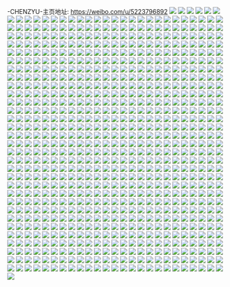-CHENZYU-主页地址: https://weibo.com/u/5223796892 
![](https://wx4.sinaimg.cn/mw2000/005HwwcAly1h9kkm2qus1j32c0353u10.jpg) 
![](https://wx4.sinaimg.cn/mw2000/005HwwcAly1h9kklwrkg5j324o2u8b2a.jpg) 
![](https://wx4.sinaimg.cn/mw2000/005HwwcAly1h9kklsh3w0j31ng27ab29.jpg) 
![](https://wx4.sinaimg.cn/mw2000/005HwwcAly1h8zq159m71j30ku194n41.jpg) 
![](https://wx4.sinaimg.cn/mw2000/005HwwcAly1h6x32dt0cnj31o01o0qkr.jpg) 
![](https://wx4.sinaimg.cn/mw2000/005HwwcAly1h6x32fzxfjj31cf20mx6p.jpg) 
![](https://wx4.sinaimg.cn/mw2000/005HwwcAly1h6x337sgkxj31o0280x6p.jpg) 
![](https://wx4.sinaimg.cn/mw2000/005HwwcAly1h4ilmx59aqj32c0340kjm.jpg) 
![](https://wx4.sinaimg.cn/mw2000/005HwwcAly1h3jgak04rvj327s18wu0x.jpg) 
![](https://wx4.sinaimg.cn/mw2000/005HwwcAly1h3jgalpkgyj33401r0u0y.jpg) 
![](https://wx4.sinaimg.cn/mw2000/005HwwcAly1h3jgamzmgmj32zm1okb29.jpg) 
![](https://wx4.sinaimg.cn/mw2000/005HwwcAly1h3jgaq3vvtj32c01b9npd.jpg) 
![](https://wx4.sinaimg.cn/mw2000/005HwwcAly1h3jgao29rhj32c01b91kx.jpg) 
![](https://wx4.sinaimg.cn/mw2000/005HwwcAly1h3jgaor785j31jl0va7sy.jpg) 
![](https://wx4.sinaimg.cn/mw2000/005HwwcAly1h2yveogdctj33402c0u0z.jpg) 
![](https://wx4.sinaimg.cn/mw2000/005HwwcAly1h2yvev2s7pj334022o4qs.jpg) 
![](https://wx4.sinaimg.cn/mw2000/005HwwcAly1h2yvexd5q7j33402c0e83.jpg) 
![](https://wx4.sinaimg.cn/mw2000/005HwwcAly1h2yvelg1trj31hd280qv5.jpg) 
![](https://wx4.sinaimg.cn/mw2000/005HwwcAly1h2pov83idxj31y12le7wi.jpg) 
![](https://wx4.sinaimg.cn/mw2000/005HwwcAly1h2pow0utwoj31of28k7wi.jpg) 
![](https://wx4.sinaimg.cn/mw2000/005HwwcAly1h2pouxeh7qj321v2rqu0x.jpg) 
![](https://wx4.sinaimg.cn/mw2000/005HwwcAly1h2pov0rzv9j31k22c34qp.jpg) 
![](https://wx4.sinaimg.cn/mw2000/005HwwcAly1h2poy8aquaj32c0340u0z.jpg) 
![](https://wx4.sinaimg.cn/mw2000/005HwwcAly1h2povkgfzyj31up2s2e83.jpg) 
![](https://wx4.sinaimg.cn/mw2000/005HwwcAly1h2povp80rvj31q61q6b29.jpg) 
![](https://wx4.sinaimg.cn/mw2000/005HwwcAly1h2povszxs2j31s11s14qp.jpg) 
![](https://wx4.sinaimg.cn/mw2000/005HwwcAly1h2pp04xx9nj32c02c0u0x.jpg) 
![](https://wx4.sinaimg.cn/mw2000/005HwwcAly1h0nq5m5isgj32c01b9b29.jpg) 
![](https://wx4.sinaimg.cn/mw2000/005HwwcAly1h0nq68yklej31u72ntqv5.jpg) 
![](https://wx4.sinaimg.cn/mw2000/005HwwcAly1h0nq64s42qj33402c0kjm.jpg) 
![](https://wx4.sinaimg.cn/mw2000/005HwwcAly1h0nq6281rvj33402c0u0y.jpg) 
![](https://wx4.sinaimg.cn/mw2000/005HwwcAly1h0nq5tzhktj32c03401kz.jpg) 
![](https://wx4.sinaimg.cn/mw2000/005HwwcAly1h0nq5zi7cmj32c0340b2a.jpg) 
![](https://wx4.sinaimg.cn/mw2000/005HwwcAly1h0nq5ors69j32c01b9b29.jpg) 
![](https://wx4.sinaimg.cn/mw2000/005HwwcAly1h0nq67bkzcj33402c04qq.jpg) 
![](https://wx4.sinaimg.cn/mw2000/005HwwcAly1h0nq5pqaqgj325c25cas1.jpg) 
![](https://wx4.sinaimg.cn/mw2000/005HwwcAly1h0nq5wvghnj33402c0kjm.jpg) 
![](https://wx4.sinaimg.cn/mw2000/005HwwcAly1h0nq6bid9ej33402c04qr.jpg) 
![](https://wx4.sinaimg.cn/mw2000/005HwwcAly1h0egb6retgj33402c0kjp.jpg) 
![](https://wx4.sinaimg.cn/mw2000/005HwwcAly1h0egb0pb6pj32c0340qv7.jpg) 
![](https://wx4.sinaimg.cn/mw2000/005HwwcAly1h0egb40c7lj33402c0kjn.jpg) 
![](https://wx4.sinaimg.cn/mw2000/005HwwcAly1gyzmqwec90j30u014017l.jpg) 
![](https://wx4.sinaimg.cn/mw2000/005HwwcAly1gwyp3trcfrj334022oe83.jpg) 
![](https://wx4.sinaimg.cn/mw2000/005HwwcAly1gwyp3vjxzmj33401r0u0y.jpg) 
![](https://wx4.sinaimg.cn/mw2000/005HwwcAly1gwmtrrqku5j3296309e82.jpg) 
![](https://wx4.sinaimg.cn/mw2000/005HwwcAly1gv6s7c0x23j62c034pkjm02.jpg) 
![](https://wx4.sinaimg.cn/mw2000/005HwwcAly1gv6sdhkz4aj628k2xtqv602.jpg) 
![](https://wx4.sinaimg.cn/mw2000/005HwwcAly1gv6s96izmkj62c0340x5t02.jpg) 
![](https://wx4.sinaimg.cn/mw2000/005HwwcAly1gv6sddyevxj626g2wlu0y02.jpg) 
![](https://wx4.sinaimg.cn/mw2000/005HwwcAly1gv6sd00p4vj62c02c0kjn02.jpg) 
![](https://wx4.sinaimg.cn/mw2000/005HwwcAly1gv6sdcu2bsj61sc2ds4qq02.jpg) 
![](https://wx4.sinaimg.cn/mw2000/005HwwcAly1gv6scrru49j63402c0b2a02.jpg) 
![](https://wx4.sinaimg.cn/mw2000/005HwwcAly1gv6s77vkhtj629k1id4qp02.jpg) 
![](https://wx4.sinaimg.cn/mw2000/005HwwcAly1gv6sdfaicij63402c0npf02.jpg) 
![](https://wx4.sinaimg.cn/mw2000/005HwwcAly1gv6sctzwc8j63402c0e8202.jpg) 
![](https://wx4.sinaimg.cn/mw2000/005HwwcAly1gv6sd1to58j63402c0kjm02.jpg) 
![](https://wx4.sinaimg.cn/mw2000/005HwwcAly1gv6s98xi5qj62c0340e8302.jpg) 
![](https://wx4.sinaimg.cn/mw2000/005HwwcAly1gv6sdgimejj62722xg4qr02.jpg) 
![](https://wx4.sinaimg.cn/mw2000/005HwwcAly1gv6scpppzfj63402c0hdv02.jpg) 
![](https://wx4.sinaimg.cn/mw2000/005HwwcAly1gv6scwsjvvj628t2bfe8102.jpg) 
![](https://wx4.sinaimg.cn/mw2000/005HwwcAly1gv6scv85dlj62c02kxb2a02.jpg) 
![](https://wx4.sinaimg.cn/mw2000/005HwwcAly1gv6s7a81szj62172xib2b02.jpg) 
![](https://wx4.sinaimg.cn/mw2000/005HwwcAly1gv6sdizw2ij62c0340b2b02.jpg) 
![](https://wx4.sinaimg.cn/mw2000/005HwwcAly1gudu63niopj622w2rv1ky02.jpg) 
![](https://wx4.sinaimg.cn/mw2000/005HwwcAly1gudu61mz3xj62c0340npe02.jpg) 
![](https://wx4.sinaimg.cn/mw2000/005HwwcAly1gudu655cszj62c0340e8102.jpg) 
![](https://wx4.sinaimg.cn/mw2000/005HwwcAly1gt16bisea0j32c0340x6p.jpg) 
![](https://wx4.sinaimg.cn/mw2000/005HwwcAly1gt16glwdbnj32c0340kjo.jpg) 
![](https://wx4.sinaimg.cn/mw2000/005HwwcAly1gt16bl9tulj32c03407wi.jpg) 
![](https://wx4.sinaimg.cn/mw2000/005HwwcAly1gt16behav6j31oj1x11kx.jpg) 
![](https://wx4.sinaimg.cn/mw2000/005HwwcAly1gt16cqa4pmj33402c0hdu.jpg) 
![](https://wx4.sinaimg.cn/mw2000/005HwwcAly1gt16bccg4fj33402c0qv6.jpg) 
![](https://wx4.sinaimg.cn/mw2000/005HwwcAly1gskdj1s5wcj32c0340u0z.jpg) 
![](https://wx4.sinaimg.cn/mw2000/005HwwcAly1gskdjppatwj32c0340qv7.jpg) 
![](https://wx4.sinaimg.cn/mw2000/005HwwcAly1gskdkkmp8mj32c0340qv5.jpg) 
![](https://wx4.sinaimg.cn/mw2000/005HwwcAly1gsg8ql5qh2j3235235e82.jpg) 
![](https://wx4.sinaimg.cn/mw2000/005HwwcAly1gsg8qmebnmj33402c0e81.jpg) 
![](https://wx4.sinaimg.cn/mw2000/005HwwcAly1gsg8qhr1z9j33402c0hdu.jpg) 
![](https://wx4.sinaimg.cn/mw2000/005HwwcAly1gscbm658puj324f24fhdu.jpg) 
![](https://wx4.sinaimg.cn/mw2000/005HwwcAly1gscbmhqs40j33402c0e81.jpg) 
![](https://wx4.sinaimg.cn/mw2000/005HwwcAly1gscbn47fgjj32c0340x6p.jpg) 
![](https://wx4.sinaimg.cn/mw2000/005HwwcAly1gscbm7oxt7j3282282qv6.jpg) 
![](https://wx4.sinaimg.cn/mw2000/005HwwcAly1gscbmz0xf3j33402c0npe.jpg) 
![](https://wx4.sinaimg.cn/mw2000/005HwwcAly1gscbmnqqq0j320s2tqnpd.jpg) 
![](https://wx4.sinaimg.cn/mw2000/005HwwcAly1gscbn0ntgrj32c02c0njm.jpg) 
![](https://wx4.sinaimg.cn/mw2000/005HwwcAly1gscbmffdxfj33402c0b29.jpg) 
![](https://wx4.sinaimg.cn/mw2000/005HwwcAly1gscbm3b769j33402c0qv5.jpg) 
![](https://wx4.sinaimg.cn/mw2000/005HwwcAly1gscbm8nsd3j32c02c0qcv.jpg) 
![](https://wx4.sinaimg.cn/mw2000/005HwwcAly1gscbmb8a5pj32c02c0avh.jpg) 
![](https://wx4.sinaimg.cn/mw2000/005HwwcAly1gscbmcznibj33402c0hdt.jpg) 
![](https://wx4.sinaimg.cn/mw2000/005HwwcAly1gscbml5rh5j33402c0qv5.jpg) 
![](https://wx4.sinaimg.cn/mw2000/005HwwcAly1gscbmue0ygj33402c0x6p.jpg) 
![](https://wx4.sinaimg.cn/mw2000/005HwwcAly1gscbm9wgzdj32c02c0gwk.jpg) 
![](https://wx4.sinaimg.cn/mw2000/005HwwcAly1gscbmos4uhj33402c0npd.jpg) 
![](https://wx4.sinaimg.cn/mw2000/005HwwcAly1gscbmr5kcrj33402c04qp.jpg) 
![](https://wx4.sinaimg.cn/mw2000/005HwwcAly1gr0vwlmc66j30sx0k1k70.jpg) 
![](https://wx4.sinaimg.cn/mw2000/005HwwcAly1gqkhic8uctj324030dx6q.jpg) 
![](https://wx4.sinaimg.cn/mw2000/005HwwcAly1gqkhianttyj32402utnpd.jpg) 
![](https://wx4.sinaimg.cn/mw2000/005HwwcAly1gqcjrz48z1j30n00x10y9.jpg) 
![](https://wx4.sinaimg.cn/mw2000/005HwwcAly1gqcjryhx9pj30n00qygqq.jpg) 
![](https://wx4.sinaimg.cn/mw2000/005HwwcAly1gqbcl5ivctj33402c0b29.jpg) 
![](https://wx4.sinaimg.cn/mw2000/005HwwcAly1gqbckys8cbj33402c0qv5.jpg) 
![](https://wx4.sinaimg.cn/mw2000/005HwwcAly1gqbcl9fhhuj33402c0kjl.jpg) 
![](https://wx4.sinaimg.cn/mw2000/005HwwcAly1gqbck2y1hzj32u01wzu0y.jpg) 
![](https://wx4.sinaimg.cn/mw2000/005HwwcAly1gqbcka1lwrj32c0340hdu.jpg) 
![](https://wx4.sinaimg.cn/mw2000/005HwwcAly1gqbcl2hy5fj31i22047wh.jpg) 
![](https://wx4.sinaimg.cn/mw2000/005HwwcAly1gqbclyyjhzj32c02c0x6s.jpg) 
![](https://wx4.sinaimg.cn/mw2000/005HwwcAly1gqbcm9bcrgj33402c07wh.jpg) 
![](https://wx4.sinaimg.cn/mw2000/005HwwcAly1gqbcku9eu9j31xm2wfnpf.jpg) 
![](https://wx4.sinaimg.cn/mw2000/005HwwcAly1gqbcmpvuwsj33402c0qv5.jpg) 
![](https://wx4.sinaimg.cn/mw2000/005HwwcAly1gqbcmuq7lqj32c02c0hdt.jpg) 
![](https://wx4.sinaimg.cn/mw2000/005HwwcAly1gqbcmys2j3j33402c04qp.jpg) 
![](https://wx4.sinaimg.cn/mw2000/005HwwcAly1gqbcos3wbej30u00kne2g.jpg) 
![](https://wx4.sinaimg.cn/mw2000/005HwwcAly1gqbcp16jngj313u0tux6p.jpg) 
![](https://wx4.sinaimg.cn/mw2000/005HwwcAly1gqbcoux01xj30tu0tub29.jpg) 
![](https://wx4.sinaimg.cn/mw2000/005HwwcAly1gqbcowzxzsj30tu0tub29.jpg) 
![](https://wx4.sinaimg.cn/mw2000/005HwwcAly1gqbcopthtuj313u0tu7wi.jpg) 
![](https://wx4.sinaimg.cn/mw2000/005HwwcAly1gqbcoyskzlj30tu0tu7wh.jpg) 
![](https://wx4.sinaimg.cn/mw2000/005HwwcAly1gojt1w9lxjj32ak3237wi.jpg) 
![](https://wx4.sinaimg.cn/mw2000/005HwwcAly1gojt1nn8g5j318x146dv9.jpg) 
![](https://wx4.sinaimg.cn/mw2000/005HwwcAly1gojt1rafxkj31sc2dskjl.jpg) 
![](https://wx4.sinaimg.cn/mw2000/005HwwcAly1gojt1lb59sj33402c0e83.jpg) 
![](https://wx4.sinaimg.cn/mw2000/005HwwcAly1gojt274tfdj32c02c0npd.jpg) 
![](https://wx4.sinaimg.cn/mw2000/005HwwcAly1gojt21j7hmj33402c0kjm.jpg) 
![](https://wx4.sinaimg.cn/mw2000/005HwwcAly1gnbtuw9cfdj329v2mhhdu.jpg) 
![](https://wx4.sinaimg.cn/mw2000/005HwwcAly1gnbtuy5tq8j329g29hqv5.jpg) 
![](https://wx4.sinaimg.cn/mw2000/005HwwcAly1gmx0vsiduvj31o01o0b2a.jpg) 
![](https://wx4.sinaimg.cn/mw2000/005HwwcAly1gmf0pbqbenj30n02noar8.jpg) 
![](https://wx4.sinaimg.cn/mw2000/005HwwcAly1gmj3orixq0j30n01rsgsi.jpg) 
![](https://wx4.sinaimg.cn/mw2000/005HwwcAly1gmlcjnmkflj30k7340aqb.jpg) 
![](https://wx4.sinaimg.cn/mw2000/005HwwcAly1gmot8clklkj30n01rsn6d.jpg) 
![](https://wx4.sinaimg.cn/mw2000/005HwwcAly1gmmfumwk7ej30cr340h10.jpg) 
![](https://wx4.sinaimg.cn/mw2000/005HwwcAly1gmedukn66xj30n02uah0c.jpg) 
![](https://wx4.sinaimg.cn/mw2000/005HwwcAly1gmot8dws3xj30n044unlm.jpg) 
![](https://wx4.sinaimg.cn/mw2000/005HwwcAly1gmot8d64boj30n022fgwa.jpg) 
![](https://wx4.sinaimg.cn/mw2000/005HwwcAly1gmot8e9m6lj30n01rs7d9.jpg) 
![](https://wx4.sinaimg.cn/mw2000/005HwwcAly1gmr99fsm5kj30n01h5agn.jpg) 
![](https://wx4.sinaimg.cn/mw2000/005HwwcAly1gm8mymiso4j30n01dsx6q.jpg) 
![](https://wx4.sinaimg.cn/mw2000/005HwwcAly1gm8mumxpu9j31o0280npe.jpg) 
![](https://wx4.sinaimg.cn/mw2000/005HwwcAly1gm87wo8hmoj33402c07wh.jpg) 
![](https://wx4.sinaimg.cn/mw2000/005HwwcAly1gm87wlqladj33402c04qq.jpg) 
![](https://wx4.sinaimg.cn/mw2000/005HwwcAly1gm87wq8sa1j33402c0qv5.jpg) 
![](https://wx4.sinaimg.cn/mw2000/005HwwcAly1gm87ws7rgrj325p25oqv5.jpg) 
![](https://wx4.sinaimg.cn/mw2000/005HwwcAly1gm87wt8198j31l62487wh.jpg) 
![](https://wx4.sinaimg.cn/mw2000/005HwwcAly1gm87wzvuyxj33402c0b29.jpg) 
![](https://wx4.sinaimg.cn/mw2000/005HwwcAly1gm87wugr43j33402c0npd.jpg) 
![](https://wx4.sinaimg.cn/mw2000/005HwwcAly1gm87wwtlkbj33402c0npd.jpg) 
![](https://wx4.sinaimg.cn/mw2000/005HwwcAly1gm87yz6p07j33402c0kjl.jpg) 
![](https://wx4.sinaimg.cn/mw2000/005HwwcAly1gm881kdkm8j33402c0nov.jpg) 
![](https://wx4.sinaimg.cn/mw2000/005HwwcAly1gm881j1of2j33402c0kf1.jpg) 
![](https://wx4.sinaimg.cn/mw2000/005HwwcAly1gm8844gtmqj32c02c0qsq.jpg) 
![](https://wx4.sinaimg.cn/mw2000/005HwwcAly1gm884bsyfqj30n01ds4qq.jpg) 
![](https://wx4.sinaimg.cn/mw2000/005HwwcAly1gm8867pmqxj30n01dsnpe.jpg) 
![](https://wx4.sinaimg.cn/mw2000/005HwwcAly1gm886po1dvj33402c04qp.jpg) 
![](https://wx4.sinaimg.cn/mw2000/005HwwcAly1gkx81b2ylsj30u00u0gql.jpg) 
![](https://wx4.sinaimg.cn/mw2000/005HwwcAly1gkx80yzqvmj317b0u0qmh.jpg) 
![](https://wx4.sinaimg.cn/mw2000/005HwwcAly1gkx80zf9gcj31400u0n6b.jpg) 
![](https://wx4.sinaimg.cn/mw2000/005HwwcAly1gkx80zut6mj30u00u048b.jpg) 
![](https://wx4.sinaimg.cn/mw2000/005HwwcAly1gkx80xhnkqj31400u0qbx.jpg) 
![](https://wx4.sinaimg.cn/mw2000/005HwwcAly1gkx80xx6igj31400u0q7u.jpg) 
![](https://wx4.sinaimg.cn/mw2000/005HwwcAly1gkx8327gqsj31400u0gv1.jpg) 
![](https://wx4.sinaimg.cn/mw2000/005HwwcAly1gkx833f39gj31400u0doa.jpg) 
![](https://wx4.sinaimg.cn/mw2000/005HwwcAly1gkx81aoaw4j31400u0tju.jpg) 
![](https://wx4.sinaimg.cn/mw2000/005HwwcAly1gkx834pgl8j31400u07lf.jpg) 
![](https://wx4.sinaimg.cn/mw2000/005HwwcAly1gkx83588aoj31400u0qb0.jpg) 
![](https://wx4.sinaimg.cn/mw2000/005HwwcAly1gkowfhp5s0j32xc270b2b.jpg) 
![](https://wx4.sinaimg.cn/mw2000/005HwwcAly1gkowekm2xqj31ou2cl4qs.jpg) 
![](https://wx4.sinaimg.cn/mw2000/005HwwcAly1gkoweiypagj32io1wqqv8.jpg) 
![](https://wx4.sinaimg.cn/mw2000/005HwwcAly1gkowfclg7hj329c30g1kx.jpg) 
![](https://wx4.sinaimg.cn/mw2000/005HwwcAly1gjo6eck5hzj33402c0hdt.jpg) 
![](https://wx4.sinaimg.cn/mw2000/005HwwcAly1gjiclar93qj31tu1tuhdt.jpg) 
![](https://wx4.sinaimg.cn/mw2000/005HwwcAly1gjiclbmv9kj32io1f07wi.jpg) 
![](https://wx4.sinaimg.cn/mw2000/005HwwcAly1gjiclf8tf8j32ac1abqv5.jpg) 
![](https://wx4.sinaimg.cn/mw2000/005HwwcAly1gjicldyqq3j32io1f04qq.jpg) 
![](https://wx4.sinaimg.cn/mw2000/005HwwcAly1gjiclfyhnvj32e61chkjl.jpg) 
![](https://wx4.sinaimg.cn/mw2000/005HwwcAly1gjiclc9l6yj328y19jhdt.jpg) 
![](https://wx4.sinaimg.cn/mw2000/005HwwcAly1gjicld28nij326v18dqv5.jpg) 
![](https://wx4.sinaimg.cn/mw2000/005HwwcAly1gjicl9qcogj31w02iohdv.jpg) 
![](https://wx4.sinaimg.cn/mw2000/005HwwcAly1gjb9evhxh9j31w01w0qv5.jpg) 
![](https://wx4.sinaimg.cn/mw2000/005HwwcAly1gjb9ewzuhrj32c0340npe.jpg) 
![](https://wx4.sinaimg.cn/mw2000/005HwwcAly1gjb9eubcs5j32io1ogb2a.jpg) 
![](https://wx4.sinaimg.cn/mw2000/005HwwcAly1gj8ke9hnhaj31s31s3b29.jpg) 
![](https://wx4.sinaimg.cn/mw2000/005HwwcAly1gj8keaufvnj31w02iokjm.jpg) 
![](https://wx4.sinaimg.cn/mw2000/005HwwcAly1gj8kebu5jtj32c0340qv6.jpg) 
![](https://wx4.sinaimg.cn/mw2000/005HwwcAly1gj8kgdhoquj31dk0rqk3x.jpg) 
![](https://wx4.sinaimg.cn/mw2000/005HwwcAly1giqmst0bukj32c41r3x6q.jpg) 
![](https://wx4.sinaimg.cn/mw2000/005HwwcAly1giqmwmdwwgj31w028xu0x.jpg) 
![](https://wx4.sinaimg.cn/mw2000/005HwwcAly1gir6w0fe69j33402d47wk.jpg) 
![](https://wx4.sinaimg.cn/mw2000/005HwwcAly1giqmz1gmqhj313u0tukjl.jpg) 
![](https://wx4.sinaimg.cn/mw2000/005HwwcAly1giqmz2i0hwj30mi0u0kc2.jpg) 
![](https://wx4.sinaimg.cn/mw2000/005HwwcAly1giqmwc3qioj32c0340qv5.jpg) 
![](https://wx4.sinaimg.cn/mw2000/005HwwcAly1giqmwd9vnyj33402c0ju5.jpg) 
![](https://wx4.sinaimg.cn/mw2000/005HwwcAly1giqmwfyl9fj33402c0wqo.jpg) 
![](https://wx4.sinaimg.cn/mw2000/005HwwcAly1giqmwefypdj33402c04qp.jpg) 
![](https://wx4.sinaimg.cn/mw2000/005HwwcAly1giqmz24t9tj313u0tue81.jpg) 
![](https://wx4.sinaimg.cn/mw2000/005HwwcAly1giqmz24t9tj313u0tue81.jpg) 
![](https://wx4.sinaimg.cn/mw2000/005HwwcAly1giqmz35szwj30u00sl7wh.jpg) 
![](https://wx4.sinaimg.cn/mw2000/005HwwcAly1giqmwld7xgj31o0280b29.jpg) 
![](https://wx4.sinaimg.cn/mw2000/005HwwcAly1ginlgegti7j31r31r24qp.jpg) 
![](https://wx4.sinaimg.cn/mw2000/005HwwcAly1giqbrrv2d0j31w028xu0x.jpg) 
![](https://wx4.sinaimg.cn/mw2000/005HwwcAly1ginlgciexpj31km1kmaza.jpg) 
![](https://wx4.sinaimg.cn/mw2000/005HwwcAly1giirtht01sj32c03407wh.jpg) 
![](https://wx4.sinaimg.cn/mw2000/005HwwcAly1giirtgzkikj30hs0h20te.jpg) 
![](https://wx4.sinaimg.cn/mw2000/005HwwcAly1giirtj9t9kj33402c04qp.jpg) 
![](https://wx4.sinaimg.cn/mw2000/005HwwcAly1gi2ya1isyjj31400u0n7p.jpg) 
![](https://wx4.sinaimg.cn/mw2000/005HwwcAly1gi2ya2cxxxj31410u0k4a.jpg) 
![](https://wx4.sinaimg.cn/mw2000/005HwwcAly1gi39o7p1dwj30u0140wm1.jpg) 
![](https://wx4.sinaimg.cn/mw2000/005HwwcAly1ghvjihte3aj30n01dskjn.jpg) 
![](https://wx4.sinaimg.cn/mw2000/005HwwcAly1ghvjijnek8j30n01dsqv7.jpg) 
![](https://wx4.sinaimg.cn/mw2000/005HwwcAly1ghvjilh0tuj30n01dskjm.jpg) 
![](https://wx4.sinaimg.cn/mw2000/005HwwcAly1ghvjin8praj30n01dshdv.jpg) 
![](https://wx4.sinaimg.cn/mw2000/005HwwcAly1ghvjipfi13j30n01dse83.jpg) 
![](https://wx4.sinaimg.cn/mw2000/005HwwcAly1ghvjislnbuj30n01dsb2b.jpg) 
![](https://wx4.sinaimg.cn/mw2000/005HwwcAly1ghuambhiygj31400u0wgs.jpg) 
![](https://wx4.sinaimg.cn/mw2000/005HwwcAly1ghuamb8bp3j30ih0citao.jpg) 
![](https://wx4.sinaimg.cn/mw2000/005HwwcAly1ghuamb8bp3j30ih0citao.jpg) 
![](https://wx4.sinaimg.cn/mw2000/005HwwcAly1ghuambsyilj31400u0k04.jpg) 
![](https://wx4.sinaimg.cn/mw2000/005HwwcAly1ghkyfmzn6kj30u00u0k21.jpg) 
![](https://wx4.sinaimg.cn/mw2000/005HwwcAly1ghfayv851lj33402c0x6q.jpg) 
![](https://wx4.sinaimg.cn/mw2000/005HwwcAly1ghaqgbr52vj32bk1jkhdw.jpg) 
![](https://wx4.sinaimg.cn/mw2000/005HwwcAly1ghaqg5iza9j30k10x7427.jpg) 
![](https://wx4.sinaimg.cn/mw2000/005HwwcAly1ghaqg2e0i0j32io1w07wi.jpg) 
![](https://wx4.sinaimg.cn/mw2000/005HwwcAly1ghaqg96j5xj32c02c01l0.jpg) 
![](https://wx4.sinaimg.cn/mw2000/005HwwcAly1ghaqgaqdyrj32cd1kanpd.jpg) 
![](https://wx4.sinaimg.cn/mw2000/005HwwcAly1ghaqg7s5kcj32c02c07wk.jpg) 
![](https://wx4.sinaimg.cn/mw2000/005HwwcAly1ghaqg9ke1kj31370kydjy.jpg) 
![](https://wx4.sinaimg.cn/mw2000/005HwwcAly1ghaqg62xh5j31o01o0npd.jpg) 
![](https://wx4.sinaimg.cn/mw2000/005HwwcAly1ghaqga6upbj32c02c0x6p.jpg) 
![](https://wx4.sinaimg.cn/mw2000/005HwwcAly1ghaqg45xfqj31o0280kjm.jpg) 
![](https://wx4.sinaimg.cn/mw2000/005HwwcAly1ghaqg3964pj31o0280b2a.jpg) 
![](https://wx4.sinaimg.cn/mw2000/005HwwcAly1ghaqg6psxgj31ho1zke5m.jpg) 
![](https://wx4.sinaimg.cn/mw2000/005HwwcAly1gh9b89eux1j32c02c0x6p.jpg) 
![](https://wx4.sinaimg.cn/mw2000/005HwwcAly1gh9b865fqgj31vr2ic4qq.jpg) 
![](https://wx4.sinaimg.cn/mw2000/005HwwcAly1gh3xdl4mw7j30mi0mi1dw.jpg) 
![](https://wx4.sinaimg.cn/mw2000/005HwwcAly1gh3xdkokqaj31o02807wi.jpg) 
![](https://wx4.sinaimg.cn/mw2000/005HwwcAly1ghaojrplmcj31o02807wi.jpg) 
![](https://wx4.sinaimg.cn/mw2000/005HwwcAly1ghaojqwbg1j31o02807wi.jpg) 
![](https://wx4.sinaimg.cn/mw2000/005HwwcAly1gh1y8m2l3bj33402c0hdv.jpg) 
![](https://wx4.sinaimg.cn/mw2000/005HwwcAly1ggb7uaf652j33402c04qp.jpg) 
![](https://wx4.sinaimg.cn/mw2000/005HwwcAly1ggb7u64ec7j32io1w0npd.jpg) 
![](https://wx4.sinaimg.cn/mw2000/005HwwcAly1ghaogdyactj31kg2cox6q.jpg) 
![](https://wx4.sinaimg.cn/mw2000/005HwwcAly1ghaogg4pesj31og2ioqv6.jpg) 
![](https://wx4.sinaimg.cn/mw2000/005HwwcAly1ghaogexzcfj31kw2dbqv6.jpg) 
![](https://wx4.sinaimg.cn/mw2000/005HwwcAly1gei0l2x5evj31nl2hd7wi.jpg) 
![](https://wx4.sinaimg.cn/mw2000/005HwwcAly1ghaogd3nvuj31ji2biu0x.jpg) 
![](https://wx4.sinaimg.cn/mw2000/005HwwcAly1gei0l4bcapj31rt2ioe81.jpg) 
![](https://wx4.sinaimg.cn/mw2000/005HwwcAly1ge132x6lmaj358z2ljhcr.jpg) 
![](https://wx4.sinaimg.cn/mw2000/005HwwcAly1ge132zyemcj32q84fcqv9.jpg) 
![](https://wx4.sinaimg.cn/mw2000/005HwwcAly1ge133fb5rfj30n01dsb2c.jpg) 
![](https://wx4.sinaimg.cn/mw2000/005HwwcAly1ge133jv9wnj33344mox70.jpg) 
![](https://wx4.sinaimg.cn/mw2000/005HwwcAly1ge133chbfwj32pg3tthdy.jpg) 
![](https://wx4.sinaimg.cn/mw2000/005HwwcAly1ge132waaxhj32pg3ttqv8.jpg) 
![](https://wx4.sinaimg.cn/mw2000/005HwwcAly1ge1333hipzj32pg3ttqv9.jpg) 
![](https://wx4.sinaimg.cn/mw2000/005HwwcAly1ge1339lcbmj32pg3ttu11.jpg) 
![](https://wx4.sinaimg.cn/mw2000/005HwwcAly1ge13glu89mj30u00u0aea.jpg) 
![](https://wx4.sinaimg.cn/mw2000/005HwwcAly1ge133ok4j7j33342bcqv9.jpg) 
![](https://wx4.sinaimg.cn/mw2000/005HwwcAly1ge133m26afj322o24yu0y.jpg) 
![](https://wx4.sinaimg.cn/mw2000/005HwwcAly1ge13gv57ajj31lc2fg7wh.jpg) 
![](https://wx4.sinaimg.cn/mw2000/005HwwcAly1ge13gkklrsj32c0340u0y.jpg) 
![](https://wx4.sinaimg.cn/mw2000/005HwwcAly1gb83hqaocqj31o0280kef.jpg) 
![](https://wx4.sinaimg.cn/mw2000/005HwwcAly1gb83hmqe1pj32io1w0npe.jpg) 
![](https://wx4.sinaimg.cn/mw2000/005HwwcAly1gb83hp7j2hj31o0280u0y.jpg) 
![](https://wx4.sinaimg.cn/mw2000/005HwwcAly1gb83gyxghlj32c0340kjn.jpg) 
![](https://wx4.sinaimg.cn/mw2000/005HwwcAly1gb83h0yrmpj32c03401ix.jpg) 
![](https://wx4.sinaimg.cn/mw2000/005HwwcAly1gb83gmznxej33402c0hco.jpg) 
![](https://wx4.sinaimg.cn/mw2000/005HwwcAly1gax1fxm5h7j31rt2etkjl.jpg) 
![](https://wx4.sinaimg.cn/mw2000/005HwwcAly1gax1fwre86j32d31ji7ut.jpg) 
![](https://wx4.sinaimg.cn/mw2000/005HwwcAly1gax1fvbnr8j32ic1vrnpd.jpg) 
![](https://wx4.sinaimg.cn/mw2000/005HwwcAly1g9iuqnccovj31w019chdt.jpg) 
![](https://wx4.sinaimg.cn/mw2000/005HwwcAly1g9iuqtizmjj31dm1dm4qp.jpg) 
![](https://wx4.sinaimg.cn/mw2000/005HwwcAly1g9iuqsbf7hj31w02iohdu.jpg) 
![](https://wx4.sinaimg.cn/mw2000/005HwwcAly1g9iur84bdfj30n01auk9o.jpg) 
![](https://wx4.sinaimg.cn/mw2000/005HwwcAly1g9fa1ai4zsj31w01w0e81.jpg) 
![](https://wx4.sinaimg.cn/mw2000/005HwwcAly1g9fa1d2iwjj32c0340u0y.jpg) 
![](https://wx4.sinaimg.cn/mw2000/005HwwcAly1g9fa0yewx8j32c0340x6q.jpg) 
![](https://wx4.sinaimg.cn/mw2000/005HwwcAly1g9fa1h9q49j31kz1kzx6p.jpg) 
![](https://wx4.sinaimg.cn/mw2000/005HwwcAly1g9fa191f9fj31l81mchdt.jpg) 
![](https://wx4.sinaimg.cn/mw2000/005HwwcAly1g9fa1feus7j31o01o0e82.jpg) 
![](https://wx4.sinaimg.cn/mw2000/005HwwcAly1g9fa11c1ilj32c0340b29.jpg) 
![](https://wx4.sinaimg.cn/mw2000/005HwwcAly1g9fa152ukdj32c0340x6p.jpg) 
![](https://wx4.sinaimg.cn/mw2000/005HwwcAly1g9fa177byqj32c0340qv5.jpg) 
![](https://wx4.sinaimg.cn/mw2000/005HwwcAly1g9bx1dvd90j31o01z4e82.jpg) 
![](https://wx4.sinaimg.cn/mw2000/005HwwcAly1g9bx1wgtghj31w02hde82.jpg) 
![](https://wx4.sinaimg.cn/mw2000/005HwwcAly1g9bx1fic05j31o01o04qq.jpg) 
![](https://wx4.sinaimg.cn/mw2000/005HwwcAly1g9bx1y2nhej32io1w04qq.jpg) 
![](https://wx4.sinaimg.cn/mw2000/005HwwcAly1g9bx1zvx4yj32gq1w0kjm.jpg) 
![](https://wx4.sinaimg.cn/mw2000/005HwwcAly1g9bx3isfsyj33402c07wi.jpg) 
![](https://wx4.sinaimg.cn/mw2000/005HwwcAly1g94r2jnlptj31o01puqv5.jpg) 
![](https://wx4.sinaimg.cn/mw2000/005HwwcAly1g94r2hyxj2j31o00xrb02.jpg) 
![](https://wx4.sinaimg.cn/mw2000/005HwwcAly1g94r2iuqxgj32232231ky.jpg) 
![](https://wx4.sinaimg.cn/mw2000/005HwwcAly1g94r2mw3q0j31w11f0hdt.jpg) 
![](https://wx4.sinaimg.cn/mw2000/005HwwcAly1g92ej0afooj33402c0b29.jpg) 
![](https://wx4.sinaimg.cn/mw2000/005HwwcAly1g92eivn663j33402c04qp.jpg) 
![](https://wx4.sinaimg.cn/mw2000/005HwwcAly1g92eiy2jkpj33402c07wi.jpg) 
![](https://wx4.sinaimg.cn/mw2000/005HwwcAly1g8kmvcbm7kj31o02807wi.jpg) 
![](https://wx4.sinaimg.cn/mw2000/005HwwcAly1g8kmvaqtlbj31o0280e82.jpg) 
![](https://wx4.sinaimg.cn/mw2000/005HwwcAly1g8kmvbizl6j31ap1y2qv5.jpg) 
![](https://wx4.sinaimg.cn/mw2000/005HwwcAly1g8genqb10pj33402c0dzp.jpg) 
![](https://wx4.sinaimg.cn/mw2000/005HwwcAly1g8geopaz0oj33402c04qp.jpg) 
![](https://wx4.sinaimg.cn/mw2000/005HwwcAly1g8geor1kakj33402c0wss.jpg) 
![](https://wx4.sinaimg.cn/mw2000/005HwwcAly1g8gensep65j33402c07wh.jpg) 
![](https://wx4.sinaimg.cn/mw2000/005HwwcAly1g8geonvzj3j31kv2dae81.jpg) 
![](https://wx4.sinaimg.cn/mw2000/005HwwcAly1g8genojstyj33402c0wvb.jpg) 
![](https://wx4.sinaimg.cn/mw2000/005HwwcAly1g8geosz2vxj32c0340qv5.jpg) 
![](https://wx4.sinaimg.cn/mw2000/005HwwcAly1g8geouyxixj31im20tx6p.jpg) 
![](https://wx4.sinaimg.cn/mw2000/005HwwcAly1g8geoxp1gwj33402c0npd.jpg) 
![](https://wx4.sinaimg.cn/mw2000/005HwwcAly1g81n3gnugoj33402c07wh.jpg) 
![](https://wx4.sinaimg.cn/mw2000/005HwwcAly1g81n3ffarfj31ho1zk7wh.jpg) 
![](https://wx4.sinaimg.cn/mw2000/005HwwcAly1g81n3vs1ofj33402c0hdt.jpg) 
![](https://wx4.sinaimg.cn/mw2000/005HwwcAly1g7wy105akaj33402c0qt9.jpg) 
![](https://wx4.sinaimg.cn/mw2000/005HwwcAly1g7wxzar3gaj30qo0qonka.jpg) 
![](https://wx4.sinaimg.cn/mw2000/005HwwcAly1g7wxz5wm8yj30qo0qo1kx.jpg) 
![](https://wx4.sinaimg.cn/mw2000/005HwwcAly1g7wxz27ylsj30qo0qob29.jpg) 
![](https://wx4.sinaimg.cn/mw2000/005HwwcAly1g7wxz44jouj30qo0qo4qp.jpg) 
![](https://wx4.sinaimg.cn/mw2000/005HwwcAly1g7wxz70ivuj30qo0k0kcf.jpg) 
![](https://wx4.sinaimg.cn/mw2000/005HwwcAly1g7l9emk5l0j32io1w07wi.jpg) 
![](https://wx4.sinaimg.cn/mw2000/005HwwcAly1g7davhglhzj32c0340u0x.jpg) 
![](https://wx4.sinaimg.cn/mw2000/005HwwcAly1g7dav7l1tpj31ho1zk7sb.jpg) 
![](https://wx4.sinaimg.cn/mw2000/005HwwcAly1g79wbuvjclj30ku0pntfm.jpg) 
![](https://wx4.sinaimg.cn/mw2000/005HwwcAly1g79wbt02odj327z1hce81.jpg) 
![](https://wx4.sinaimg.cn/mw2000/005HwwcAly1g79wbugcsdj32io1ogqv5.jpg) 
![](https://wx4.sinaimg.cn/mw2000/005HwwcAly1g79wbrpr7hj3137137qcs.jpg) 
![](https://wx4.sinaimg.cn/mw2000/005HwwcAly1g79wbvsj4sj31w02iob29.jpg) 
![](https://wx4.sinaimg.cn/mw2000/005HwwcAly1g79wbxppm7j32c02c0x6p.jpg) 
![](https://wx4.sinaimg.cn/mw2000/005HwwcAly1g71ugczi6cj31uw2io1kx.jpg) 
![](https://wx4.sinaimg.cn/mw2000/005HwwcAly1g71ugbwsfaj31tw2io1kx.jpg) 
![](https://wx4.sinaimg.cn/mw2000/005HwwcAly1g71ugawzxpj31u42io1kx.jpg) 
![](https://wx4.sinaimg.cn/mw2000/005HwwcAly1g71ug9zthjj31t02iohbs.jpg) 
![](https://wx4.sinaimg.cn/mw2000/005HwwcAly1g71ukrg0paj30i60wbgpy.jpg) 
![](https://wx4.sinaimg.cn/mw2000/005HwwcAly1g71ugevpqrj32c02c0npd.jpg) 
![](https://wx4.sinaimg.cn/mw2000/005HwwcAly1g6zj0rey2kj30k00k0dps.jpg) 
![](https://wx4.sinaimg.cn/mw2000/005HwwcAly3g6syl4weq2j30mi0u0tth.jpg) 
![](https://wx4.sinaimg.cn/mw2000/005HwwcAly1g6rc4etvxcj31ho1zk4qp.jpg) 
![](https://wx4.sinaimg.cn/mw2000/005HwwcAly1g6rc4hx0hqj31ho1zk1kx.jpg) 
![](https://wx4.sinaimg.cn/mw2000/005HwwcAly1g6rc4fhl5nj31ho1zknl4.jpg) 
![](https://wx4.sinaimg.cn/mw2000/005HwwcAly1g6rc4g6oroj31ho1zkx1d.jpg) 
![](https://wx4.sinaimg.cn/mw2000/005HwwcAly1g6rc4dzvn8j31ho1zknke.jpg) 
![](https://wx4.sinaimg.cn/mw2000/005HwwcAly1g6rc4h205tj31o0280kjl.jpg) 
![](https://wx4.sinaimg.cn/mw2000/005HwwcAly1g6jt298jjmj33402c0b2a.jpg) 
![](https://wx4.sinaimg.cn/mw2000/005HwwcAly1g6jt42qvhbj33402c0qv5.jpg) 
![](https://wx4.sinaimg.cn/mw2000/005HwwcAly1g6jt2yad5gj32c03404qq.jpg) 
![](https://wx4.sinaimg.cn/mw2000/005HwwcAly1g6jt3oeukrj33402c04qq.jpg) 
![](https://wx4.sinaimg.cn/mw2000/005HwwcAly1g6jt3bkw0rj33402c04qq.jpg) 
![](https://wx4.sinaimg.cn/mw2000/005HwwcAly1g6jt2n32zbj33402c01ky.jpg) 
![](https://wx4.sinaimg.cn/mw2000/005HwwcAly1g6jt4tq70sj33402c01ky.jpg) 
![](https://wx4.sinaimg.cn/mw2000/005HwwcAly1g6jt317494j33402c0e81.jpg) 
![](https://wx4.sinaimg.cn/mw2000/005HwwcAly1g6jt2ft8lkj33402c0u0x.jpg) 
![](https://wx4.sinaimg.cn/mw2000/005HwwcAly1g6hxfpdotrj32io1x1e81.jpg) 
![](https://wx4.sinaimg.cn/mw2000/005HwwcAly1g6hxfqr42ej32dd1cke5g.jpg) 
![](https://wx4.sinaimg.cn/mw2000/005HwwcAly1g6hxfohe4aj31no2cwe81.jpg) 
![](https://wx4.sinaimg.cn/mw2000/005HwwcAly1g6hxfrvt3cj32io1w07wi.jpg) 
![](https://wx4.sinaimg.cn/mw2000/005HwwcAly1g6hxfwuj74j33402c0npd.jpg) 
![](https://wx4.sinaimg.cn/mw2000/005HwwcAly1g6hxuadvvlj33402c01ky.jpg) 
![](https://wx4.sinaimg.cn/mw2000/005HwwcAly1g6f57tqrhuj33402c04qp.jpg) 
![](https://wx4.sinaimg.cn/mw2000/005HwwcAly1g6f54jcrsxj30ku0bogma.jpg) 
![](https://wx4.sinaimg.cn/mw2000/005HwwcAly1g6f521eq51j31ho1zkqo0.jpg) 
![](https://wx4.sinaimg.cn/mw2000/005HwwcAly1g6eqsmtx5sj31hc0u0ndd.jpg) 
![](https://wx4.sinaimg.cn/mw2000/005HwwcAly1g6eqsywwcij32r41u8kjo.jpg) 
![](https://wx4.sinaimg.cn/mw2000/005HwwcAly1g6eq9hk49vj339s1u8x6u.jpg) 
![](https://wx4.sinaimg.cn/mw2000/005HwwcAly1g6eqt0lbfqj31g81zkb29.jpg) 
![](https://wx4.sinaimg.cn/mw2000/005HwwcAly1g6eqsoamozj32io1w01ky.jpg) 
![](https://wx4.sinaimg.cn/mw2000/005HwwcAly1g6eqt2heenj31ho1hoe6u.jpg) 
![](https://wx4.sinaimg.cn/mw2000/005HwwcAly1g65iwx6bvpj316o16mai8.jpg) 
![](https://wx4.sinaimg.cn/mw2000/005HwwcAly1g65it0hj39j32io1xm7wh.jpg) 
![](https://wx4.sinaimg.cn/mw2000/005HwwcAly1g65ithrasdj31ho1hotud.jpg) 
![](https://wx4.sinaimg.cn/mw2000/005HwwcAly1g65itrty63j31ho1honfv.jpg) 
![](https://wx4.sinaimg.cn/mw2000/005HwwcAly1g5p5ms8ymdj31w01w0kjl.jpg) 
![](https://wx4.sinaimg.cn/mw2000/005HwwcAly1g5p5mj9s6lj31w01w04qq.jpg) 
![](https://wx4.sinaimg.cn/mw2000/005HwwcAly1g5p5mlyivjj31gq1ybkgc.jpg) 
![](https://wx4.sinaimg.cn/mw2000/005HwwcAly1g5p5mkjxutj30ku15odsx.jpg) 
![](https://wx4.sinaimg.cn/mw2000/005HwwcAly1g5g4osydboj31mc7d2x6q.jpg) 
![](https://wx4.sinaimg.cn/mw2000/005HwwcAly1g5g4p8j95ej33344mo1l3.jpg) 
![](https://wx4.sinaimg.cn/mw2000/005HwwcAly1g5g4qcd242j33204mo4qv.jpg) 
![](https://wx4.sinaimg.cn/mw2000/005HwwcAly1g5g4oc5gzhj33344mohdz.jpg) 
![](https://wx4.sinaimg.cn/mw2000/005HwwcAly1g5g4m64lpcj34mo2dl7wl.jpg) 
![](https://wx4.sinaimg.cn/mw2000/005HwwcAly1g5g4r4213hj347q2t4x6s.jpg) 
![](https://wx4.sinaimg.cn/mw2000/005HwwcAly1g5dtatncl5j33344mo7wl.jpg) 
![](https://wx4.sinaimg.cn/mw2000/005HwwcAly1g5dta1etgfj33402c0u0x.jpg) 
![](https://wx4.sinaimg.cn/mw2000/005HwwcAly1g59oh2ntd5j32c0340e82.jpg) 
![](https://wx4.sinaimg.cn/mw2000/005HwwcAly1g59oghi2cmj31zk1hob29.jpg) 
![](https://wx4.sinaimg.cn/mw2000/005HwwcAly1g59ogn67qbj33402c0b2b.jpg) 
![](https://wx4.sinaimg.cn/mw2000/005HwwcAly1g59oh52ad0j32c0340qv5.jpg) 
![](https://wx4.sinaimg.cn/mw2000/005HwwcAly1g59ogu67x7j33402c0kjm.jpg) 
![](https://wx4.sinaimg.cn/mw2000/005HwwcAly1g59ogzqb0pj32c03407wi.jpg) 
![](https://wx4.sinaimg.cn/mw2000/005HwwcAly1g57yipicr0j327v18y1kx.jpg) 
![](https://wx4.sinaimg.cn/mw2000/005HwwcAly1g57yinm0kwj328u19hqrs.jpg) 
![](https://wx4.sinaimg.cn/mw2000/005HwwcAly1g57yjb2dc5j30wy16bwlf.jpg) 
![](https://wx4.sinaimg.cn/mw2000/005HwwcAly1g57yihpf81j32bk1b14qp.jpg) 
![](https://wx4.sinaimg.cn/mw2000/005HwwcAly1g57yijy8v4j32bk1jknpf.jpg) 
![](https://wx4.sinaimg.cn/mw2000/005HwwcAly1g57yimlooij32bk1jkhdt.jpg) 
![](https://wx4.sinaimg.cn/mw2000/005HwwcAly1g57yior4byj32bk1jke81.jpg) 
![](https://wx4.sinaimg.cn/mw2000/005HwwcAly1g57yirodc6j32bk1jkqv7.jpg) 
![](https://wx4.sinaimg.cn/mw2000/005HwwcAly1g57yle4vbcj32bk1jk7wk.jpg) 
![](https://wx4.sinaimg.cn/mw2000/005HwwcAly1g4zegd0cv1j32io1w0x6p.jpg) 
![](https://wx4.sinaimg.cn/mw2000/005HwwcAly1g4o0awizpyj33402c0kjl.jpg) 
![](https://wx4.sinaimg.cn/mw2000/005HwwcAly1g4o0b9x0htj33402c0hdt.jpg) 
![](https://wx4.sinaimg.cn/mw2000/005HwwcAly1g4o0axqjlpj33402c0b29.jpg) 
![](https://wx4.sinaimg.cn/mw2000/005HwwcAly1g4o0av08r6j33402c0kjm.jpg) 
![](https://wx4.sinaimg.cn/mw2000/005HwwcAly1g4o0b3g4tjj35iu324qv8.jpg) 
![](https://wx4.sinaimg.cn/mw2000/005HwwcAly1g4o0b575jej33402c0hdt.jpg) 
![](https://wx4.sinaimg.cn/mw2000/005HwwcAly1g4o0b66raxj33402c07wh.jpg) 
![](https://wx4.sinaimg.cn/mw2000/005HwwcAly1g4o0b6vi7qj32801o0nm5.jpg) 
![](https://wx4.sinaimg.cn/mw2000/005HwwcAly1g4o0b7rr9gj33402c0hdt.jpg) 
![](https://wx4.sinaimg.cn/mw2000/005HwwcAly1g4mmlrl3vxj338o1yunpe.jpg) 
![](https://wx4.sinaimg.cn/mw2000/005HwwcAly1g4mmqysoc8j338o1yub2f.jpg) 
![](https://wx4.sinaimg.cn/mw2000/005HwwcAly1g4mmke156pj338o1yuu0y.jpg) 
![](https://wx4.sinaimg.cn/mw2000/005HwwcAly1g4mmkhstb1j338o1yu4qr.jpg) 
![](https://wx4.sinaimg.cn/mw2000/005HwwcAly1g4mmlv4xiij338o1yu1ky.jpg) 
![](https://wx4.sinaimg.cn/mw2000/005HwwcAly1g4mmkafcdfj338o1yunpe.jpg) 
![](https://wx4.sinaimg.cn/mw2000/005HwwcAly1g4mmlwfkx1j30zw0lwkio.jpg) 
![](https://wx4.sinaimg.cn/mw2000/005HwwcAly1g4mmlybyc2j338o1yukjm.jpg) 
![](https://wx4.sinaimg.cn/mw2000/005HwwcAly1g4mmlytpnfj310e0p9gpo.jpg) 
![](https://wx4.sinaimg.cn/mw2000/005HwwcAly1g4epjxq5v6j34mo3341l0.jpg) 
![](https://wx4.sinaimg.cn/mw2000/005HwwcAly1g4epk348elj34mo334qv8.jpg) 
![](https://wx4.sinaimg.cn/mw2000/005HwwcAly1g4epjzrv5lj33344mox6r.jpg) 
![](https://wx4.sinaimg.cn/mw2000/005HwwcAly1g4eplkma5pj33344mokjq.jpg) 
![](https://wx4.sinaimg.cn/mw2000/005HwwcAly1g4er211e84j30ku13kwmj.jpg) 
![](https://wx4.sinaimg.cn/mw2000/005HwwcAly1g4er35oj68j34mo334u0x.jpg) 
![](https://wx4.sinaimg.cn/mw2000/005HwwcAly1g4ekbl5rqvj31w01w01ky.jpg) 
![](https://wx4.sinaimg.cn/mw2000/005HwwcAly1g4ekbowi7gj31ho1zk7tc.jpg) 
![](https://wx4.sinaimg.cn/mw2000/005HwwcAly1g4ekbtiy8jj32io1w0b2a.jpg) 
![](https://wx4.sinaimg.cn/mw2000/005HwwcAly1g4ekbew8cjj32io1f1u0x.jpg) 
![](https://wx4.sinaimg.cn/mw2000/005HwwcAly1g4ekbi70o4j31c00u0kfr.jpg) 
![](https://wx4.sinaimg.cn/mw2000/005HwwcAly1g4ekbr40tqj31w01w01ky.jpg) 
![](https://wx4.sinaimg.cn/mw2000/005HwwcAly1g4ekccztgcj30u01hcqfd.jpg) 
![](https://wx4.sinaimg.cn/mw2000/005HwwcAly1g4ekbmpc5gj32io1f1npd.jpg) 
![](https://wx4.sinaimg.cn/mw2000/005HwwcAly1g4ekcp6zz8j31zk1hoasu.jpg) 
![](https://wx4.sinaimg.cn/mw2000/005HwwcAly1g4cjlff4edj31q22aqnpd.jpg) 
![](https://wx4.sinaimg.cn/mw2000/005HwwcAly1g4cjme0inzj31uv2h7npd.jpg) 
![](https://wx4.sinaimg.cn/mw2000/005HwwcAly1g4cjlee0cuj31h61ywb29.jpg) 
![](https://wx4.sinaimg.cn/mw2000/005HwwcAly1g4cjkwi19wj31r32c41ky.jpg) 
![](https://wx4.sinaimg.cn/mw2000/005HwwcAly1g4cjktkynqj32io1w0x6q.jpg) 
![](https://wx4.sinaimg.cn/mw2000/005HwwcAly1g4cjkvfhbuj316o16mker.jpg) 
![](https://wx4.sinaimg.cn/mw2000/005HwwcAly1g4aaefp9k3j33401igh19.jpg) 
![](https://wx4.sinaimg.cn/mw2000/005HwwcAly1g4aadvjzj0j31en23y4qq.jpg) 
![](https://wx4.sinaimg.cn/mw2000/005HwwcAly1g4aaej8kqgj33401igh1h.jpg) 
![](https://wx4.sinaimg.cn/mw2000/005HwwcAly1g450abjensj30ww0m3azm.jpg) 
![](https://wx4.sinaimg.cn/mw2000/005HwwcAly1g450ac3shnj30x30ne1kx.jpg) 
![](https://wx4.sinaimg.cn/mw2000/005HwwcAly1g450aapks8j30x00n8e81.jpg) 
![](https://wx4.sinaimg.cn/mw2000/005HwwcAly1g450a8fgz7j30y30mf7wh.jpg) 
![](https://wx4.sinaimg.cn/mw2000/005HwwcAly1g450a9jl0lj30w10lz7hj.jpg) 
![](https://wx4.sinaimg.cn/mw2000/005HwwcAly1g450a9zrx3j30vi0lzk9j.jpg) 
![](https://wx4.sinaimg.cn/mw2000/005HwwcAly1g427v3ckohj32io1w0b2a.jpg) 
![](https://wx4.sinaimg.cn/mw2000/005HwwcAly1g427v4svawj31cz0peh2a.jpg) 
![](https://wx4.sinaimg.cn/mw2000/005HwwcAly1g427v98fu4j31pn2a71ky.jpg) 
![](https://wx4.sinaimg.cn/mw2000/005HwwcAly1g3tj9j0wsnj32io2iob29.jpg) 
![](https://wx4.sinaimg.cn/mw2000/005HwwcAly1g3tj9h8yodj32io2io1kx.jpg) 
![](https://wx4.sinaimg.cn/mw2000/005HwwcAly1g3tj9kpgmsj33402c0b29.jpg) 
![](https://wx4.sinaimg.cn/mw2000/005HwwcAly1g3tj9jaqsrj30rs0rs77v.jpg) 
![](https://wx4.sinaimg.cn/mw2000/005HwwcAly1g3tj9hn1r7j30rs0rs77y.jpg) 
![](https://wx4.sinaimg.cn/mw2000/005HwwcAly1g3tj9iftzej30rs0rs78m.jpg) 
![](https://wx4.sinaimg.cn/mw2000/005HwwcAly1g3tj9jwkyzj32c03401ky.jpg) 
![](https://wx4.sinaimg.cn/mw2000/005HwwcAly1g3tjb9jj7bj32c03407wi.jpg) 
![](https://wx4.sinaimg.cn/mw2000/005HwwcAly1g3tjbaa5emj33402c0kjl.jpg) 
![](https://wx4.sinaimg.cn/mw2000/005HwwcAly1g3sn2vq8o8j33402c0qv5.jpg) 
![](https://wx4.sinaimg.cn/mw2000/005HwwcAly1g3sn4etyekj33402c07wi.jpg) 
![](https://wx4.sinaimg.cn/mw2000/005HwwcAly1g3sn5m5drej32c03401ky.jpg) 
![](https://wx4.sinaimg.cn/mw2000/005HwwcAly1g3sn63yv9aj33402c0kjl.jpg) 
![](https://wx4.sinaimg.cn/mw2000/005HwwcAly1g3sp6coa7jj32c0340qv5.jpg) 
![](https://wx4.sinaimg.cn/mw2000/005HwwcAly1g3sp6egi2hj32c03401ky.jpg) 
![](https://wx4.sinaimg.cn/mw2000/005HwwcAly1g3sp6frcfvj32c0340npd.jpg) 
![](https://wx4.sinaimg.cn/mw2000/005HwwcAly1g3sp6gtdoqj33402c0u0x.jpg) 
![](https://wx4.sinaimg.cn/mw2000/005HwwcAly1g3sp6ih9ghj32c0340b2a.jpg) 
![](https://wx4.sinaimg.cn/mw2000/005HwwcAly1g3s0nvz7fgj310j0mkngw.jpg) 
![](https://wx4.sinaimg.cn/mw2000/005HwwcAly1g3s0nyn25fj312r0mi4qp.jpg) 
![](https://wx4.sinaimg.cn/mw2000/005HwwcAly1g3s0nwegktj30ua0k5nhw.jpg) 
![](https://wx4.sinaimg.cn/mw2000/005HwwcAly1g3s0ny00cxj30m80drt9f.jpg) 
![](https://wx4.sinaimg.cn/mw2000/005HwwcAly1g3s0nxl22mj32c03404qr.jpg) 
![](https://wx4.sinaimg.cn/mw2000/005HwwcAly1g3s0ny7h1qj31uo0s042v.jpg) 
![](https://wx4.sinaimg.cn/mw2000/005HwwcAly1g3mnkcgof3j31w02ioe82.jpg) 
![](https://wx4.sinaimg.cn/mw2000/005HwwcAly1g3mnkg95jyj31u71u8npd.jpg) 
![](https://wx4.sinaimg.cn/mw2000/005HwwcAly1g3mnkde5orj31nn2831kx.jpg) 
![](https://wx4.sinaimg.cn/mw2000/005HwwcAly1g3mnkerchgj31s72dlqv5.jpg) 
![](https://wx4.sinaimg.cn/mw2000/005HwwcAly1g3mnkiaoe7j32c0340kjm.jpg) 
![](https://wx4.sinaimg.cn/mw2000/005HwwcAly1g3mnkahozgj32c0340hdu.jpg) 
![](https://wx4.sinaimg.cn/mw2000/005HwwcAly1g3ikzhdikej32io1og4qq.jpg) 
![](https://wx4.sinaimg.cn/mw2000/005HwwcAly1g3il0zxgr1j32io1ogkjl.jpg) 
![](https://wx4.sinaimg.cn/mw2000/005HwwcAly1g3ikzb3rgmj31w0129h9s.jpg) 
![](https://wx4.sinaimg.cn/mw2000/005HwwcAly1g3ikzqflagj31w0129ayg.jpg) 
![](https://wx4.sinaimg.cn/mw2000/005HwwcAly1g3ikzmoivjj31uc1uce81.jpg) 
![](https://wx4.sinaimg.cn/mw2000/005HwwcAly1g3ikzus0rbj31hw1zukjl.jpg) 
![](https://wx4.sinaimg.cn/mw2000/005HwwcAly1g36lf0pyybj33402c0112.jpg) 
![](https://wx4.sinaimg.cn/mw2000/005HwwcAly1g36lezgg9cj33402c0b2d.jpg) 
![](https://wx4.sinaimg.cn/mw2000/005HwwcAly1g36lfgyfkkj33402c0e81.jpg) 
![](https://wx4.sinaimg.cn/mw2000/005HwwcAly1g36lfrrqnqj32c0340kjl.jpg) 
![](https://wx4.sinaimg.cn/mw2000/005HwwcAly1g36lfxrzxej33402c0x6p.jpg) 
![](https://wx4.sinaimg.cn/mw2000/005HwwcAly1g36lfcvlukj33402c04qq.jpg) 
![](https://wx4.sinaimg.cn/mw2000/005HwwcAly1g36lejsjibj33402c0x6p.jpg) 
![](https://wx4.sinaimg.cn/mw2000/005HwwcAly1g36lfmnn2lj32c0340npd.jpg) 
![](https://wx4.sinaimg.cn/mw2000/005HwwcAly1g36lf6msagj32c0340u0x.jpg) 
![](https://wx4.sinaimg.cn/mw2000/005HwwcAly1g36042fhkgj33402c0u0x.jpg) 
![](https://wx4.sinaimg.cn/mw2000/005HwwcAly1g3604dm775j32h01e3hdt.jpg) 
![](https://wx4.sinaimg.cn/mw2000/005HwwcAly1g3606vvrihj33402c0e82.jpg) 
![](https://wx4.sinaimg.cn/mw2000/005HwwcAly1g360bw13dhj33402c01ky.jpg) 
![](https://wx4.sinaimg.cn/mw2000/005HwwcAly1g36035j2p9j33402c0kjl.jpg) 
![](https://wx4.sinaimg.cn/mw2000/005HwwcAly1g360k85x8fj328s28su0y.jpg) 
![](https://wx4.sinaimg.cn/mw2000/005HwwcAly1g3603kz9vmj33402c0dse.jpg) 
![](https://wx4.sinaimg.cn/mw2000/005HwwcAly1g3603f6fbhj33402c0b29.jpg) 
![](https://wx4.sinaimg.cn/mw2000/005HwwcAly1g3603qzgrqj33402c0qej.jpg) 
![](https://wx4.sinaimg.cn/mw2000/005HwwcAly1g340btk6x5j32io1oge81.jpg) 
![](https://wx4.sinaimg.cn/mw2000/005HwwcAly1g340atrkr3j32io1ogb29.jpg) 
![](https://wx4.sinaimg.cn/mw2000/005HwwcAly1g340bonb64j31w02ioqv5.jpg) 
![](https://wx4.sinaimg.cn/mw2000/005HwwcAly1g340cjlim1j31no27kazx.jpg) 
![](https://wx4.sinaimg.cn/mw2000/005HwwcAly1g340b01cu6j31w02iob2a.jpg) 
![](https://wx4.sinaimg.cn/mw2000/005HwwcAly1g340b2biajj31wg1wgb29.jpg) 
![](https://wx4.sinaimg.cn/mw2000/005HwwcAly1g319ho15rgj32c0340hdt.jpg) 
![](https://wx4.sinaimg.cn/mw2000/005HwwcAly1g319iubvgij31o01o0e81.jpg) 
![](https://wx4.sinaimg.cn/mw2000/005HwwcAly1g319j1vlwvj32c0340hdt.jpg) 
![](https://wx4.sinaimg.cn/mw2000/005HwwcAly1g319k1159cj32c03401gz.jpg) 
![](https://wx4.sinaimg.cn/mw2000/005HwwcAly1g319k7bewej32c03401kx.jpg) 
![](https://wx4.sinaimg.cn/mw2000/005HwwcAly1g319kfm0psj32c03404qp.jpg) 
![](https://wx4.sinaimg.cn/mw2000/005HwwcAly1g319knkm17j32c03401kx.jpg) 
![](https://wx4.sinaimg.cn/mw2000/005HwwcAly1g319hgdzs4j32c0340e7u.jpg) 
![](https://wx4.sinaimg.cn/mw2000/005HwwcAly1g319lm1hs8j32c0340qsh.jpg) 
![](https://wx4.sinaimg.cn/mw2000/005HwwcAly1g30igeyl4zj31zk1hoqol.jpg) 
![](https://wx4.sinaimg.cn/mw2000/005HwwcAly1g30igakkgrj30ku0v9qd7.jpg) 
![](https://wx4.sinaimg.cn/mw2000/005HwwcAly1g30ig5umsdj31zk1ho1kx.jpg) 
![](https://wx4.sinaimg.cn/mw2000/005HwwcAly1g30ihxrru8j33402c0hcm.jpg) 
![](https://wx4.sinaimg.cn/mw2000/005HwwcAly1g30ig83cldj30ku0v9aja.jpg) 
![](https://wx4.sinaimg.cn/mw2000/005HwwcAly1g30ih5o33bj33402c0b29.jpg) 
![](https://wx4.sinaimg.cn/mw2000/005HwwcAly1g30igxivnzj33402c07wh.jpg) 
![](https://wx4.sinaimg.cn/mw2000/005HwwcAly1g30ihdl9ggj33402c04qp.jpg) 
![](https://wx4.sinaimg.cn/mw2000/005HwwcAly1g30igldqftj33402c04qp.jpg) 
![](https://wx4.sinaimg.cn/mw2000/005HwwcAly1g2zvzo7g89j30qo0zkq9g.jpg) 
![](https://wx4.sinaimg.cn/mw2000/005HwwcAly1g2zvzon9gnj30qo0zkago.jpg) 
![](https://wx4.sinaimg.cn/mw2000/005HwwcAly1g2zvzoysprj30zk0qogso.jpg) 
![](https://wx4.sinaimg.cn/mw2000/005HwwcAly1g2zw409yxhj30zk0qogro.jpg) 
![](https://wx4.sinaimg.cn/mw2000/005HwwcAly1g2wk3031cnj30qo108qb6.jpg) 
![](https://wx4.sinaimg.cn/mw2000/005HwwcAly1g2twa825yuj32c0340qv6.jpg) 
![](https://wx4.sinaimg.cn/mw2000/005HwwcAly1g2twa5mipjj33402c0npf.jpg) 
![](https://wx4.sinaimg.cn/mw2000/005HwwcAly1g2twaepgzyj33402c0b2b.jpg) 
![](https://wx4.sinaimg.cn/mw2000/005HwwcAly1g2twacw80jj33402c01ky.jpg) 
![](https://wx4.sinaimg.cn/mw2000/005HwwcAly1g2twabirhnj33402c04qq.jpg) 
![](https://wx4.sinaimg.cn/mw2000/005HwwcAly1g2twa99q2oj33402c0u0y.jpg) 
![](https://wx4.sinaimg.cn/mw2000/005HwwcAly1g2twa49kgnj33402c0npe.jpg) 
![](https://wx4.sinaimg.cn/mw2000/005HwwcAly1g2twa6tdoaj33402c07wi.jpg) 
![](https://wx4.sinaimg.cn/mw2000/005HwwcAly1g2twaacnhlj33402c0hdu.jpg) 
![](https://wx4.sinaimg.cn/mw2000/005HwwcAly1g2t30a2ow7j31ho1zkay2.jpg) 
![](https://wx4.sinaimg.cn/mw2000/005HwwcAly1g2t309iw8aj31o02804qp.jpg) 
![](https://wx4.sinaimg.cn/mw2000/005HwwcAly1g2t30aylfgj33402c0e81.jpg) 
![](https://wx4.sinaimg.cn/mw2000/005HwwcAly1g2m1k7cfw4j30ku1ax4a2.jpg) 
![](https://wx4.sinaimg.cn/mw2000/005HwwcAly1g2m1k7wz5ej30zk0qogtw.jpg) 
![](https://wx4.sinaimg.cn/mw2000/005HwwcAly1g2m1k6l4wdj30qo0zktgk.jpg) 
![](https://wx4.sinaimg.cn/mw2000/005HwwcAly1g2m1l65r5jj30zk0qo11c.jpg) 
![](https://wx4.sinaimg.cn/mw2000/005HwwcAly1g2kk0do9vvj30zk0qo466.jpg) 
![](https://wx4.sinaimg.cn/mw2000/005HwwcAly1g2kk0bbpmoj30zk0qojxe.jpg) 
![](https://wx4.sinaimg.cn/mw2000/005HwwcAly1g2kk0bvvllj30zk0qoaf0.jpg) 
![](https://wx4.sinaimg.cn/mw2000/005HwwcAly1g2kk0c8dqmj30zk0qoq78.jpg) 
![](https://wx4.sinaimg.cn/mw2000/005HwwcAly1g2kk0cw9brj30qo0qogqt.jpg) 
![](https://wx4.sinaimg.cn/mw2000/005HwwcAly1g2kk0a7autj30qo0zkn0b.jpg) 
![](https://wx4.sinaimg.cn/mw2000/005HwwcAly1g2kk0e489aj30zk0qotej.jpg) 
![](https://wx4.sinaimg.cn/mw2000/005HwwcAly1g2kk17j2c4j30qo0zktg7.jpg) 
![](https://wx4.sinaimg.cn/mw2000/005HwwcAly1g2kk0ebzwuj30zk0qo0xr.jpg) 
![](https://wx4.sinaimg.cn/mw2000/005HwwcAly1g2jpvrqq8wj30zk0qo45y.jpg) 
![](https://wx4.sinaimg.cn/mw2000/005HwwcAly1g2jpvsbsrmj30zk0qon28.jpg) 
![](https://wx4.sinaimg.cn/mw2000/005HwwcAly1g2jpvsnp4hj30zk0qojx6.jpg) 
![](https://wx4.sinaimg.cn/mw2000/005HwwcAly1g2jq0aoajgj30zk0qoth8.jpg) 
![](https://wx4.sinaimg.cn/mw2000/005HwwcAly1g2jpzloqrij30zk0qoq8g.jpg) 
![](https://wx4.sinaimg.cn/mw2000/005HwwcAly1g2jq4obin7j30zk0qon2y.jpg) 
![](https://wx4.sinaimg.cn/mw2000/005HwwcAly1g2jpzlw8uaj30qo0zk44d.jpg) 
![](https://wx4.sinaimg.cn/mw2000/005HwwcAly1g2jq0ukee4j30qo0zktes.jpg) 
![](https://wx4.sinaimg.cn/mw2000/005HwwcAly1g2jq1qdf6wj30qo0zk7a4.jpg) 
![](https://wx4.sinaimg.cn/mw2000/005HwwcAly1g2cxlfsd2gj315t0qo0x8.jpg) 
![](https://wx4.sinaimg.cn/mw2000/005HwwcAly1g2cxn3kvp8j31990qotct.jpg) 
![](https://wx4.sinaimg.cn/mw2000/005HwwcAly1g2cxn18ofvj34mo334x6w.jpg) 
![](https://wx4.sinaimg.cn/mw2000/005HwwcAly1g2cxlezhypj311z0qomzs.jpg) 
![](https://wx4.sinaimg.cn/mw2000/005HwwcAly1g2cxm1dc05j34mo334u12.jpg) 
![](https://wx4.sinaimg.cn/mw2000/005HwwcAly1g2cxlfb8mxj311z0qo412.jpg) 
![](https://wx4.sinaimg.cn/mw2000/005HwwcAly1g2afvbvin0j31vo2iou0x.jpg) 
![](https://wx4.sinaimg.cn/mw2000/005HwwcAly1g2afvav2cdj31u42iokjl.jpg) 
![](https://wx4.sinaimg.cn/mw2000/005HwwcAly1g2afva03gyj31og29cb29.jpg) 
![](https://wx4.sinaimg.cn/mw2000/005HwwcAly1g1uetcnd9jj31400ukquk.jpg) 
![](https://wx4.sinaimg.cn/mw2000/005HwwcAly1g1uetd5u25j31400uotlp.jpg) 
![](https://wx4.sinaimg.cn/mw2000/005HwwcAly1g1uetdoqxfj31400mw1c5.jpg) 
![](https://wx4.sinaimg.cn/mw2000/005HwwcAly1g1uetgi2cij32801o91kz.jpg) 
![](https://wx4.sinaimg.cn/mw2000/005HwwcAly1g1uethk87pj31400u01hl.jpg) 
![](https://wx4.sinaimg.cn/mw2000/005HwwcAly1g1pzdzsk43j31v42hiqv8.jpg) 
![](https://wx4.sinaimg.cn/mw2000/005HwwcAly1g1pzduwoaoj32io1wqx6t.jpg) 
![](https://wx4.sinaimg.cn/mw2000/005HwwcAly1g1onmds1eoj31v02iox6r.jpg) 
![](https://wx4.sinaimg.cn/mw2000/005HwwcAly1g1onkwkdp2j32c0340u0x.jpg) 
![](https://wx4.sinaimg.cn/mw2000/005HwwcAly1g1onl271z3j32c0340hdu.jpg) 
![](https://wx4.sinaimg.cn/mw2000/005HwwcAly1g1onkoch87j32c02c07wh.jpg) 
![](https://wx4.sinaimg.cn/mw2000/005HwwcAly1g1m66ei6e2j33402c0hdt.jpg) 
![](https://wx4.sinaimg.cn/mw2000/005HwwcAly1g1m672s20lj33402c0npd.jpg) 
![](https://wx4.sinaimg.cn/mw2000/005HwwcAly1g1m67tx2wkj33402c04pc.jpg) 
![](https://wx4.sinaimg.cn/mw2000/005HwwcAly1g1m66lxs0lj32c0340hdt.jpg) 
![](https://wx4.sinaimg.cn/mw2000/005HwwcAly1g1m66smlm9j33402c0b29.jpg) 
![](https://wx4.sinaimg.cn/mw2000/005HwwcAly1g1m66ilw9bj33402c0qv5.jpg) 
![](https://wx4.sinaimg.cn/mw2000/005HwwcAly1g1m66vu4fqj33402c0u0x.jpg) 
![](https://wx4.sinaimg.cn/mw2000/005HwwcAly1g1m667pys6j33402c0hdu.jpg) 
![](https://wx4.sinaimg.cn/mw2000/005HwwcAly1g1m66bl4v4j33402c0npd.jpg) 
![](https://wx4.sinaimg.cn/mw2000/005HwwcAly1g1iyb6v552j31ho1honpg.jpg) 
![](https://wx4.sinaimg.cn/mw2000/005HwwcAly1g1iyb3wr9lj30hs0hs0vk.jpg) 
![](https://wx4.sinaimg.cn/mw2000/005HwwcAly1g17515um46j31w01w04qq.jpg) 
![](https://wx4.sinaimg.cn/mw2000/005HwwcAly1g17516tsvoj32a91ppkjm.jpg) 
![](https://wx4.sinaimg.cn/mw2000/005HwwcAly1g17513o4qaj32bv1fb4qq.jpg) 
![](https://wx4.sinaimg.cn/mw2000/005HwwcAly1g17514lcpqj32c03404qq.jpg) 
![](https://wx4.sinaimg.cn/mw2000/005HwwcAly1g14x5lsoe9j33402c0azb.jpg) 
![](https://wx4.sinaimg.cn/mw2000/005HwwcAly1g14x5kw3daj33402c04qp.jpg) 
![](https://wx4.sinaimg.cn/mw2000/005HwwcAly1g14x5oohxjj33402c0hdu.jpg) 
![](https://wx4.sinaimg.cn/mw2000/005HwwcAly1g14x5pz17qj33402c0u0y.jpg) 
![](https://wx4.sinaimg.cn/mw2000/005HwwcAly1g14x5j9cm7j33402c0npd.jpg) 
![](https://wx4.sinaimg.cn/mw2000/005HwwcAly1g14x5n880qj32c03407wi.jpg) 
![](https://wx4.sinaimg.cn/mw2000/005HwwcAly1g0z2fi8cl2j32c02c0kjm.jpg) 
![](https://wx4.sinaimg.cn/mw2000/005HwwcAly1g0z2fk5spaj33402c0npe.jpg) 
![](https://wx4.sinaimg.cn/mw2000/005HwwcAly1g0z2fj5nhoj32c02c0qv5.jpg) 
![](https://wx4.sinaimg.cn/mw2000/005HwwcAly1g0z2fla2f5j33402c0e82.jpg) 
![](https://wx4.sinaimg.cn/mw2000/005HwwcAly1g0z2fmq0dwj33402c0u0y.jpg) 
![](https://wx4.sinaimg.cn/mw2000/005HwwcAly1g0z2fokr31j32c0340u0x.jpg) 
![](https://wx4.sinaimg.cn/mw2000/005HwwcAly1g0z2fpqrazj32c02c04qq.jpg) 
![](https://wx4.sinaimg.cn/mw2000/005HwwcAly1g0z2gj66jej32c02c0u0x.jpg) 
![](https://wx4.sinaimg.cn/mw2000/005HwwcAly1g0z2gi2golj33402c0e82.jpg) 
![](https://wx4.sinaimg.cn/mw2000/005HwwcAly1g0wvj6vdryj32c0340npd.jpg) 
![](https://wx4.sinaimg.cn/mw2000/005HwwcAly1g0wvjp81nmj32c03404qq.jpg) 
![](https://wx4.sinaimg.cn/mw2000/005HwwcAly1g0wvimcyeuj32c0340qv5.jpg) 
![](https://wx4.sinaimg.cn/mw2000/005HwwcAly1g0wvydaxldj31ho1zk7um.jpg) 
![](https://wx4.sinaimg.cn/mw2000/005HwwcAly1g0ht5p9pk9j33402c0x6p.jpg) 
![](https://wx4.sinaimg.cn/mw2000/005HwwcAly1g0ht5rh713j33402c0qv5.jpg) 
![](https://wx4.sinaimg.cn/mw2000/005HwwcAly1g0ht5w33rlj32c0340e82.jpg) 
![](https://wx4.sinaimg.cn/mw2000/005HwwcAly1g0ht5t3xvbj32c0340x6p.jpg) 
![](https://wx4.sinaimg.cn/mw2000/005HwwcAly1g0eeks75b3j30qo0qojzh.jpg) 
![](https://wx4.sinaimg.cn/mw2000/005HwwcAly1g0eelkx6iaj32et1lw7wo.jpg) 
![](https://wx4.sinaimg.cn/mw2000/005HwwcAly1g0eekrfd39j31a61x4qv7.jpg) 
![](https://wx4.sinaimg.cn/mw2000/005HwwcAly1g0d81e9kj5j31ny1amnpd.jpg) 
![](https://wx4.sinaimg.cn/mw2000/005HwwcAly1g0d82j0xpgj32io1h1qv9.jpg) 
![](https://wx4.sinaimg.cn/mw2000/005HwwcAly1g0d811my0rj32b31e8npg.jpg) 
![](https://wx4.sinaimg.cn/mw2000/005HwwcAly1g0bd447g9kj31o01o0kjo.jpg) 
![](https://wx4.sinaimg.cn/mw2000/005HwwcAly1g0bd3q9n4vj30u01407wh.jpg) 
![](https://wx4.sinaimg.cn/mw2000/005HwwcAly1g0bd48vimxj31ho1zkwyj.jpg) 
![](https://wx4.sinaimg.cn/mw2000/005HwwcAly1g0bd3xdlr7j31o01o0hdw.jpg) 
![](https://wx4.sinaimg.cn/mw2000/005HwwcAly1g0bd3z2hn3j32c03401ky.jpg) 
![](https://wx4.sinaimg.cn/mw2000/005HwwcAly1g0bd3ory9qj31zk1hox6r.jpg) 
![](https://wx4.sinaimg.cn/mw2000/005HwwcAly1g0bd47wx9pj31o01o0qv8.jpg) 
![](https://wx4.sinaimg.cn/mw2000/005HwwcAly1g0bd40wnwbj33402c0u0x.jpg) 
![](https://wx4.sinaimg.cn/mw2000/005HwwcAly1g0bd3tq4i2j31o01o0qv8.jpg) 
![](https://wx4.sinaimg.cn/mw2000/005HwwcAly1fzz9w3mdfdj31ho1honpe.jpg) 
![](https://wx4.sinaimg.cn/mw2000/005HwwcAly1fzz9wb4z5bj30ku1121kx.jpg) 
![](https://wx4.sinaimg.cn/mw2000/005HwwcAly1fzz9w7830qj31ho1zk4p7.jpg) 
![](https://wx4.sinaimg.cn/mw2000/005HwwcAly1fzz9w59uvtj31ho1zkb0d.jpg) 
![](https://wx4.sinaimg.cn/mw2000/005HwwcAly1fzz9w9i6jhj31ho1hox21.jpg) 
![](https://wx4.sinaimg.cn/mw2000/005HwwcAly1fzz9vy5pn7j31ho1zkh6h.jpg) 
![](https://wx4.sinaimg.cn/mw2000/005HwwcAly1fzvzx800lbj31lx1lxhdw.jpg) 
![](https://wx4.sinaimg.cn/mw2000/005HwwcAly1fzvzxc5x96j31sa1sa7wl.jpg) 
![](https://wx4.sinaimg.cn/mw2000/005HwwcAly1fzvzxgi41ej31w01w04qu.jpg) 
![](https://wx4.sinaimg.cn/mw2000/005HwwcAly1fzsmcv73hnj30l60lagon.jpg) 
![](https://wx4.sinaimg.cn/mw2000/005HwwcAly1fzsmcyc0pdj31ho1hoatd.jpg) 
![](https://wx4.sinaimg.cn/mw2000/005HwwcAly1fzsmcz13qqj31ho1hoaoz.jpg) 
![](https://wx4.sinaimg.cn/mw2000/005HwwcAly1fzsmcuejltj31o01o0h70.jpg) 
![](https://wx4.sinaimg.cn/mw2000/005HwwcAly1fzsmcwk76pj31o01o0twu.jpg) 
![](https://wx4.sinaimg.cn/mw2000/005HwwcAly1fzsmcxgkcrj31o01o0wz1.jpg) 
![](https://wx4.sinaimg.cn/mw2000/005HwwcAly1fzra1ke4p5j31o01o8qv7.jpg) 
![](https://wx4.sinaimg.cn/mw2000/005HwwcAly1fzra19zxm7j31o01o0x6r.jpg) 
![](https://wx4.sinaimg.cn/mw2000/005HwwcAly1fzra1bs8rxj30zk0k0ke3.jpg) 
![](https://wx4.sinaimg.cn/mw2000/005HwwcAly1fzra13l2qlj31w01w0hdw.jpg) 
![](https://wx4.sinaimg.cn/mw2000/005HwwcAly1fzra1ti4znj32c02c0b2e.jpg) 
![](https://wx4.sinaimg.cn/mw2000/005HwwcAly1fzra2aqwvaj33402c01ky.jpg) 
![](https://wx4.sinaimg.cn/mw2000/005HwwcAly1fzootchwjzj324i1lfu11.jpg) 
![](https://wx4.sinaimg.cn/mw2000/005HwwcAly1fzdhy4i91bj33402c0hdt.jpg) 
![](https://wx4.sinaimg.cn/mw2000/005HwwcAly1fzdhz2fj84j33402c04qp.jpg) 
![](https://wx4.sinaimg.cn/mw2000/005HwwcAly1fzawx5u5pmj32c02c0hc3.jpg) 
![](https://wx4.sinaimg.cn/mw2000/005HwwcAly1fzawx4z8nxj33402c0kjl.jpg) 
![](https://wx4.sinaimg.cn/mw2000/005HwwcAly1fzawx82l5zj33402c0b29.jpg) 
![](https://wx4.sinaimg.cn/mw2000/005HwwcAly1fzawx6jvlzj33402c0hdt.jpg) 
![](https://wx4.sinaimg.cn/mw2000/005HwwcAly1fzawx7buipj32c0340e81.jpg) 
![](https://wx4.sinaimg.cn/mw2000/005HwwcAly1fzawx3wbltj327z1o0qru.jpg) 
![](https://wx4.sinaimg.cn/mw2000/005HwwcAly1fz7q0ty4b5j33402c0qv5.jpg) 
![](https://wx4.sinaimg.cn/mw2000/005HwwcAly1fz7q0sqdesj33402c0npd.jpg) 
![](https://wx4.sinaimg.cn/mw2000/005HwwcAly1fz7q0s3dosj31kg239tzj.jpg) 
![](https://wx4.sinaimg.cn/mw2000/005HwwcAly1fz0qqimz8jj33402c04qq.jpg) 
![](https://wx4.sinaimg.cn/mw2000/005HwwcAly1fz0qqltsv4j33402c0x6p.jpg) 
![](https://wx4.sinaimg.cn/mw2000/005HwwcAly1fz0qqkgy7uj33402c07wi.jpg) 
![](https://wx4.sinaimg.cn/mw2000/005HwwcAly1fz0qs8jnopj31ho1zkniz.jpg) 
![](https://wx4.sinaimg.cn/mw2000/005HwwcAly1fz0qqphgcmj31ho1zke1e.jpg) 
![](https://wx4.sinaimg.cn/mw2000/005HwwcAly1fz0qspyn5bj31ho1ho4qq.jpg) 
![](https://wx4.sinaimg.cn/mw2000/005HwwcAly1fz0qqn3vk2j33402c01ky.jpg) 
![](https://wx4.sinaimg.cn/mw2000/005HwwcAly1fz0qqodfmlj33402c07wi.jpg) 
![](https://wx4.sinaimg.cn/mw2000/005HwwcAly1fz0qxs6wtjj30qo0zk7wh.jpg) 
![](https://wx4.sinaimg.cn/mw2000/005HwwcAly1fyznrcfm89j33402c0kjl.jpg) 
![](https://wx4.sinaimg.cn/mw2000/005HwwcAly1fyznr99f2pj31ho1zkh1m.jpg) 
![](https://wx4.sinaimg.cn/mw2000/005HwwcAly1fyznrl38euj31ho1zk4cx.jpg) 
![](https://wx4.sinaimg.cn/mw2000/005HwwcAly1fyznsuwtssj31ho1zk4fe.jpg) 
![](https://wx4.sinaimg.cn/mw2000/005HwwcAly1fyx1qvw24qj32c0340qv5.jpg) 
![](https://wx4.sinaimg.cn/mw2000/005HwwcAly1fyx1qtvm28j33402c0kjl.jpg) 
![](https://wx4.sinaimg.cn/mw2000/005HwwcAly1fyx1qwo8wqj30ku0whwmp.jpg) 
![](https://wx4.sinaimg.cn/mw2000/005HwwcAly1fyx1qx9z54j31900u0jwy.jpg) 
![](https://wx4.sinaimg.cn/mw2000/005HwwcAly1fyx1qxzcnuj30u0190wmp.jpg) 
![](https://wx4.sinaimg.cn/mw2000/005HwwcAly1fyx1qyvtpij33ho16salv.jpg) 
![](https://wx4.sinaimg.cn/mw2000/005HwwcAly1fyw4s1qvcwj32c0340kjm.jpg) 
![](https://wx4.sinaimg.cn/mw2000/005HwwcAly1fyw4s33a4pj33402c0npe.jpg) 
![](https://wx4.sinaimg.cn/mw2000/005HwwcAly1fyw4s7no4rj32c0340qv5.jpg) 
![](https://wx4.sinaimg.cn/mw2000/005HwwcAly1fyw4s8qv8wj33402c01ky.jpg) 
![](https://wx4.sinaimg.cn/mw2000/005HwwcAly1fyw4rzx3axj32c0340hdu.jpg) 
![](https://wx4.sinaimg.cn/mw2000/005HwwcAly1fyw4s62y5uj32c0340hdt.jpg) 
![](https://wx4.sinaimg.cn/mw2000/005HwwcAly1fyw4s5cg9lj33402c0x6p.jpg) 
![](https://wx4.sinaimg.cn/mw2000/005HwwcAly1fyw4s0ryryj32c0340npe.jpg) 
![](https://wx4.sinaimg.cn/mw2000/005HwwcAly1fyw4sv8digj32c02c0b2h.jpg) 
![](https://wx4.sinaimg.cn/mw2000/005HwwcAly1fyquul44e6j33402c0dy5.jpg) 
![](https://wx4.sinaimg.cn/mw2000/005HwwcAly1fyquxquc8wj30k00k0gsq.jpg) 
![](https://wx4.sinaimg.cn/mw2000/005HwwcAly1fyquulzkxej33402c0b29.jpg) 
![](https://wx4.sinaimg.cn/mw2000/005HwwcAly1fyquumsx8nj33402c07wh.jpg) 
![](https://wx4.sinaimg.cn/mw2000/005HwwcAly1fyquvcad6tj33402c0khb.jpg) 
![](https://wx4.sinaimg.cn/mw2000/005HwwcAly1fyquuk9wyrj33402c07wh.jpg) 
![](https://wx4.sinaimg.cn/mw2000/005HwwcAly1fyl62wdigpj31ho1zkx4b.jpg) 
![](https://wx4.sinaimg.cn/mw2000/005HwwcAly1fyl62vjgkgj32c03404qq.jpg) 
![](https://wx4.sinaimg.cn/mw2000/005HwwcAly1fyl62xalvuj31ho1zkkci.jpg) 
![](https://wx4.sinaimg.cn/mw2000/005HwwcAly1fyl652syxtj31zk1hoqv8.jpg) 
![](https://wx4.sinaimg.cn/mw2000/005HwwcAly1fyl653kvk8j30u0140ap4.jpg) 
![](https://wx4.sinaimg.cn/mw2000/005HwwcAly1fyl654sl2ij32qj3ndhdu.jpg) 
![](https://wx4.sinaimg.cn/mw2000/005HwwcAly1fyedmng08fj33nd2qju0y.jpg) 
![](https://wx4.sinaimg.cn/mw2000/005HwwcAly1fyednpu6saj32qj3ndx6r.jpg) 
![](https://wx4.sinaimg.cn/mw2000/005HwwcAly1fyedmrw929j32io1w0npi.jpg) 
![](https://wx4.sinaimg.cn/mw2000/005HwwcAly1fyedmldvvqj31w02ioqvb.jpg) 
![](https://wx4.sinaimg.cn/mw2000/005HwwcAly1fyedn1nudpj32io1w04qw.jpg) 
![](https://wx4.sinaimg.cn/mw2000/005HwwcAly1fyedmpk2e1j33nd2qju0y.jpg) 
![](https://wx4.sinaimg.cn/mw2000/005HwwcAly1fyedmys06pj3290290e88.jpg) 
![](https://wx4.sinaimg.cn/mw2000/005HwwcAly1fyedn2ydfxj33402c04qq.jpg) 
![](https://wx4.sinaimg.cn/mw2000/005HwwcAly1fyedp9svttj33402c0x6p.jpg) 
![](https://wx4.sinaimg.cn/mw2000/005HwwcAly1fydbi8a4qzj32io1w1x6u.jpg) 
![](https://wx4.sinaimg.cn/mw2000/005HwwcAly1fydbiivq07j31w01w87wl.jpg) 
![](https://wx4.sinaimg.cn/mw2000/005HwwcAly1fydbidrg89j31sq1sq4qt.jpg) 
![](https://wx4.sinaimg.cn/mw2000/005HwwcAly1fy9z8sozqgj31w01w07wm.jpg) 
![](https://wx4.sinaimg.cn/mw2000/005HwwcAly1fy9z91w0cej31v71v8u11.jpg) 
![](https://wx4.sinaimg.cn/mw2000/005HwwcAly1fy9z8y4j80j31w01w04qu.jpg) 
![](https://wx4.sinaimg.cn/mw2000/005HwwcAly1fy9z75r0ilj31ho1zktqw.jpg) 
![](https://wx4.sinaimg.cn/mw2000/005HwwcAly1fy9zb6zmdmj30hb0hkglm.jpg) 
![](https://wx4.sinaimg.cn/mw2000/005HwwcAly1fy9z76xr4pj31ho1zkqq0.jpg) 
![](https://wx4.sinaimg.cn/mw2000/005HwwcAly1fy7hao2sgrj328j28j7wo.jpg) 
![](https://wx4.sinaimg.cn/mw2000/005HwwcAly1fy7hb3lvxrj32801cd4qt.jpg) 
![](https://wx4.sinaimg.cn/mw2000/005HwwcAly1fy7hb6n70nj32eq1t2kjr.jpg) 
![](https://wx4.sinaimg.cn/mw2000/005HwwcAly1fy7hb9x7goj328f199hdw.jpg) 
![](https://wx4.sinaimg.cn/mw2000/005HwwcAly1fy7hax21jcj329g29ghdz.jpg) 
![](https://wx4.sinaimg.cn/mw2000/005HwwcAly1fy7has5zqlj32c02c0b2c.jpg) 
![](https://wx4.sinaimg.cn/mw2000/005HwwcAly1fy7hbdua0vj32c02c04qv.jpg) 
![](https://wx4.sinaimg.cn/mw2000/005HwwcAly1fy7haio31uj32c02c01l4.jpg) 
![](https://wx4.sinaimg.cn/mw2000/005HwwcAly1fy7hakbj37j30qo0k07m0.jpg) 
![](https://wx4.sinaimg.cn/mw2000/005HwwcAly1fy5ndcb5b6j30ku13j4qp.jpg) 
![](https://wx4.sinaimg.cn/mw2000/005HwwcAly1fy24cfn9obj30rs1axe81.jpg) 
![](https://wx4.sinaimg.cn/mw2000/005HwwcAly1fy24chbfswj30rs1axnpd.jpg) 
![](https://wx4.sinaimg.cn/mw2000/005HwwcAly1fy24cjwzqgj30rs1axb29.jpg) 
![](https://wx4.sinaimg.cn/mw2000/005HwwcAly1fy24ce7v4sj30rs1axb29.jpg) 
![](https://wx4.sinaimg.cn/mw2000/005HwwcAly1fy24cmtgnvj30rs1axnpd.jpg) 
![](https://wx4.sinaimg.cn/mw2000/005HwwcAly1fy24ct5tdij347p2dcx6r.jpg) 
![](https://wx4.sinaimg.cn/mw2000/005HwwcAly1fy24d0g71zj30rs1axe81.jpg) 
![](https://wx4.sinaimg.cn/mw2000/005HwwcAly1fy24cw64ogj323t16nnpf.jpg) 
![](https://wx4.sinaimg.cn/mw2000/005HwwcAly1fy24cyjn3lj31g42bcx6q.jpg) 
![](https://wx4.sinaimg.cn/mw2000/005HwwcAly1fxzm2zh5epj33402c04qq.jpg) 
![](https://wx4.sinaimg.cn/mw2000/005HwwcAly1fxzm316719j31o01o04qp.jpg) 
![](https://wx4.sinaimg.cn/mw2000/005HwwcAly1fxzm33c63pj33402c0qv5.jpg) 
![](https://wx4.sinaimg.cn/mw2000/005HwwcAly1fxsm2a19dqj32262xu4qs.jpg) 
![](https://wx4.sinaimg.cn/mw2000/005HwwcAly1fxsm2f11xuj33402c01kz.jpg) 
![](https://wx4.sinaimg.cn/mw2000/005HwwcAly1fxsm272ocrj32262xukjo.jpg) 
![](https://wx4.sinaimg.cn/mw2000/005HwwcAly1fxsm2cjee9j32xu2264qr.jpg) 
![](https://wx4.sinaimg.cn/mw2000/005HwwcAly1fxn40qieq1j31ej1shkjn.jpg) 
![](https://wx4.sinaimg.cn/mw2000/005HwwcAly1fxn40lnzoej31ho1tae82.jpg) 
![](https://wx4.sinaimg.cn/mw2000/005HwwcAly1fxn40t1teqj32c02c0hdy.jpg) 
![](https://wx4.sinaimg.cn/mw2000/005HwwcAly1fxn40tt29xj30j60j63z0.jpg) 
![](https://wx4.sinaimg.cn/mw2000/005HwwcAly1fxmlf6es76j32f51m3u12.jpg) 
![](https://wx4.sinaimg.cn/mw2000/005HwwcAly1fxdz641sqtj31ho1hokjl.jpg) 
![](https://wx4.sinaimg.cn/mw2000/005HwwcAly1fxdz6ffh9mj31ho1hohdv.jpg) 
![](https://wx4.sinaimg.cn/mw2000/005HwwcAly1fxdz67uioqj31ho1hou0x.jpg) 
![](https://wx4.sinaimg.cn/mw2000/005HwwcAly1fxcizz12w8j32io1og1l4.jpg) 
![](https://wx4.sinaimg.cn/mw2000/005HwwcAly1fxbi1nchshj32io1w0qvc.jpg) 
![](https://wx4.sinaimg.cn/mw2000/005HwwcAly1fxbi23p7y2j31se2dvx6v.jpg) 
![](https://wx4.sinaimg.cn/mw2000/005HwwcAly1fxbi1y8q6wj32io1w0kjs.jpg) 
![](https://wx4.sinaimg.cn/mw2000/005HwwcAly1fxbi1r6gocj31w02iou13.jpg) 
![](https://wx4.sinaimg.cn/mw2000/005HwwcAly1fxbi2ghrecj32c03404qq.jpg) 
![](https://wx4.sinaimg.cn/mw2000/005HwwcAly1fxbi26p26ej32c0340qv5.jpg) 
![](https://wx4.sinaimg.cn/mw2000/005HwwcAly1fxbi2a0nz1j33402c0npd.jpg) 
![](https://wx4.sinaimg.cn/mw2000/005HwwcAly1fxbi2c7cp7j32c0340qv5.jpg) 
![](https://wx4.sinaimg.cn/mw2000/005HwwcAly1fxbi2dmihqj33402c0npd.jpg) 
![](https://wx4.sinaimg.cn/mw2000/005HwwcAly1fxahlcagp4j32801901l0.jpg) 
![](https://wx4.sinaimg.cn/mw2000/005HwwcAly1fxahldf1g7j3280190e84.jpg) 
![](https://wx4.sinaimg.cn/mw2000/005HwwcAly1fxahlb69udj32cj1f14qu.jpg) 
![](https://wx4.sinaimg.cn/mw2000/005HwwcAly1fxahler1fuj32io1w0npk.jpg) 
![](https://wx4.sinaimg.cn/mw2000/005HwwcAly1fxaho23rdyj33402c01ky.jpg) 
![](https://wx4.sinaimg.cn/mw2000/005HwwcAly1fxaho3jippj33402c07wi.jpg) 
![](https://wx4.sinaimg.cn/mw2000/005HwwcAly1fxafw50e33j30zk0qo13y.jpg) 
![](https://wx4.sinaimg.cn/mw2000/005HwwcAly1fxafw6q6tkj31w02iohe1.jpg) 
![](https://wx4.sinaimg.cn/mw2000/005HwwcAly1fxafyo2fklj30ku1qkx6p.jpg) 
![](https://wx4.sinaimg.cn/mw2000/005HwwcAly1fxafw9mpgbj33402c0b2a.jpg) 
![](https://wx4.sinaimg.cn/mw2000/005HwwcAly1fxafweffhpj32c0340kjm.jpg) 
![](https://wx4.sinaimg.cn/mw2000/005HwwcAly1fxafw8ib2yj33402c0npe.jpg) 
